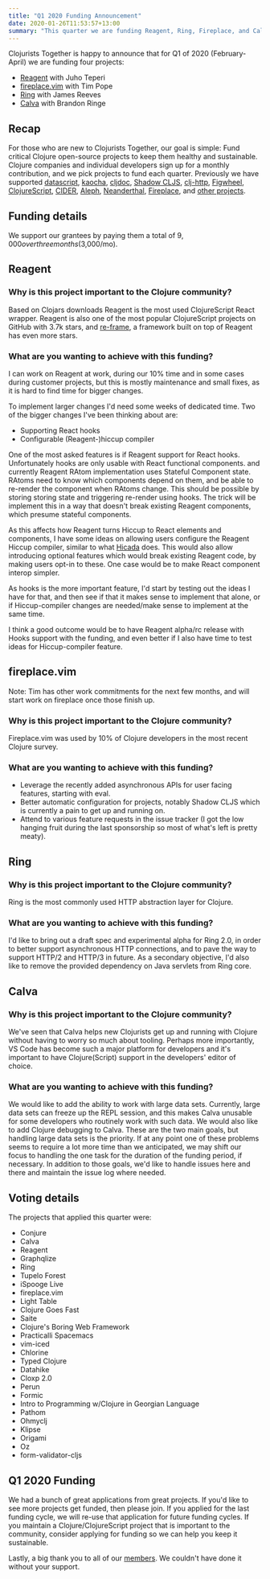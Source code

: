 ```yaml
---
title: "Q1 2020 Funding Announcement"
date: 2020-01-26T11:53:57+13:00
summary: "This quarter we are funding Reagent, Ring, Fireplace, and Calva!"
---
```


Clojurists Together is happy to announce that for Q1 of 2020 (February-April) we are funding four projects:

- [Reagent](https://reagent-project.github.io) with Juho Teperi
- [fireplace.vim](https://github.com/tpope/vim-fireplace) with Tim Pope
- [Ring](https://github.com/ring-clojure/ring) with James Reeves
- [Calva](https://github.com/BetterThanTomorrow/calva) with Brandon Ringe

## Recap

For those who are new to Clojurists Together, our goal is simple: Fund critical Clojure open-source projects to keep them healthy and sustainable. Clojure companies and individual developers sign up for a monthly contribution, and we pick projects to fund each quarter. Previously we have supported [datascript](https://github.com/tonsky/datascript), [kaocha](https://github.com/lambdaisland/kaocha), [cljdoc](https://cljdoc.xyz), [Shadow CLJS](https://github.com/thheller/shadow-cljs), [clj-http](https://github.com/dakrone/clj-http/), [Figwheel](https://github.com/bhauman/lein-figwheel), [ClojureScript](https://clojurescript.org), [CIDER](http://www.cider.mx/en/latest/), [Aleph](https://aleph.io), [Neanderthal](https://neanderthal.uncomplicate.org), [Fireplace](https://github.com/tpope/vim-fireplace), and [other projects](/projects/).

## Funding details

We support our grantees by paying them a total of $9,000 over three months ($3,000/mo).

## Reagent

### Why is this project important to the Clojure community?

Based on Clojars downloads Reagent is the most used ClojureScript React wrapper. Reagent is also one of the most popular ClojureScript projects on GitHub with 3.7k stars, and [re-frame](https://github.com/day8/re-frame), a  framework built on top of Reagent has even more stars.

### What are you wanting to achieve with this funding?

I can work on Reagent at work, during our 10% time and in some cases
during customer projects, but this is mostly maintenance and small
fixes, as it is hard to find time for bigger changes.

To implement larger changes I'd need some weeks of dedicated time.
Two of the bigger changes I've been thinking about are:

- Supporting React hooks
- Configurable (Reagent-)hiccup compiler

One of the most asked features is if Reagent support for React hooks. Unfortunately hooks are only usable with React functional components. and currently Reagent RAtom implementation uses Stateful Component state. RAtoms need to know which components depend on them, and be able to re-render the component when RAtoms change. This should be possible by storing storing state and triggering re-render using hooks. The trick will be implement this in a way that doesn't break existing Reagent components, which presume stateful components.

As this affects how Reagent turns Hiccup to React elements and components, I have some ideas on allowing users configure the Reagent Hiccup compiler, similar to what [Hicada](https://github.com/rauhs/hicada) does. This would also allow introducing optional features which would break existing Reagent code, by making users opt-in to these. One case would be to make React component interop simpler.

As hooks is the more important feature, I'd start by testing out the ideas I have for that, and then see if that it makes sense to implement that alone, or if Hiccup-compiler changes are needed/make sense to implement at the same time.

I think a good outcome would be to have Reagent alpha/rc release with Hooks support with the funding, and even better if I also have time to test ideas for Hiccup-compiler feature.


## fireplace.vim

Note: Tim has other work commitments for the next few months, and will start work on fireplace once those finish up.

### Why is this project important to the Clojure community?

Fireplace.vim was used by 10% of Clojure developers in the most recent Clojure survey.

### What are you wanting to achieve with this funding?

- Leverage the recently added asynchronous APIs for user facing features, starting with eval.
- Better automatic configuration for projects, notably Shadow CLJS which is currently a pain to get up and running on.
- Attend to various feature requests in the issue tracker (I got the low hanging fruit during the last sponsorship so most of what's left is pretty meaty).

## Ring

### Why is this project important to the Clojure community?

Ring is the most commonly used HTTP abstraction layer for Clojure.

### What are you wanting to achieve with this funding?

I'd like to bring out a draft spec and experimental alpha for Ring 2.0, in order to better support asynchronous HTTP connections, and to pave the way to support HTTP/2 and HTTP/3 in future. As a secondary objective, I'd also like to remove the provided dependency on Java servlets from Ring core.

## Calva

### Why is this project important to the Clojure community?

We've seen that Calva helps new Clojurists get up and running with Clojure without having to worry so much about tooling. Perhaps more importantly, VS Code has become such a major platform for developers and it's important to have Clojure(Script) support in the developers' editor of choice.

### What are you wanting to achieve with this funding?

We would like to add the ability to work with large data sets. Currently, large data sets can freeze up the REPL session, and this makes Calva unusable for some developers who routinely work with such data. We would also like to add Clojure debugging to Calva. These are the two main goals, but handling large data sets is the priority. If at any point one of these problems seems to require a lot more time than we anticipated, we may shift our focus to handling the one task for the duration of the funding period, if necessary. In addition to those goals, we'd like to handle issues here and there and maintain the issue log where needed.

## Voting details

The projects that applied this quarter were:

- Conjure
- Calva
- Reagent
- Graphqlize
- Ring
- Tupelo Forest
- iSpooge Live
- fireplace.vim
- Light Table
- Clojure Goes Fast
- Saite
- Clojure's Boring Web Framework
- Practicalli Spacemacs
- vim-iced
- Chlorine
- Typed Clojure
- Datahike
- Cloxp 2.0
- Perun
- Formic
- Intro to Programming w/Clojure in Georgian Language
- Pathom
- Ohmyclj
- Klipse
- Origami
- Oz
- form-validator-cljs

## Q1 2020 Funding

We had a bunch of great applications from great projects. If you'd like to see more projects get funded, then please join. If you applied for the last funding cycle, we will re-use that application for future funding cycles. If you maintain a Clojure/ClojureScript project that is important to the community, consider applying for funding so we can help you keep it sustainable.

Lastly, a big thank you to all of our [members](/members/). We couldn't have done it without your support.
